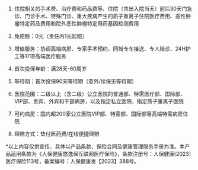 1. 住院相关的手术费、治疗费和药品费等、住院（含出入院当天）前后30天门急诊、门诊手术、特殊门诊、重大疾病产生的质子重离子住院医疗费用、恶性肿瘤特定药品费用和院外恶性肿瘤特定用药基因检测费用

2. 免赔额：0元（责任内1元起赔）

3. 增值服务：协调高端病房、专家手术预约、同城专车接送、专人陪诊、24H护工等17项高端医疗服务

4. 首次投保年龄：满28天-60周岁

5. 等待期：首次投保90天等待期（意外/续保无等待期）

6. 医院范围：二级以上（含二级）公立医院的普通部、特需医疗部、国际部、VIP部、贵宾、外宾和干部病房，以及指定私立医院、指定质子重离子医院

7. 可约病房：国内超200家公立医院VIP部、特需部、国际部等高端特需病房住院

8. 理赔方式：垫付医药费/在线便捷理赔

*以上内容仅供宣传、具体以产品条款、保险合同及健康管理服务手册为准。本产品适用条款为《人保健康悠逸保互联网医疗保险》，条款注册号：人保健康[2023]医疗保险113号，备案编号：人保健康发【2023】388号。